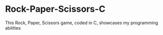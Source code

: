 # Rock-Paper-Scissors-C
This Rock, Paper, Scissors game, coded in C, showcases my programming abilities

